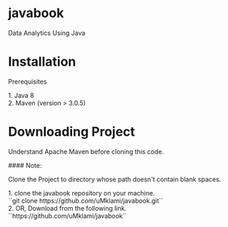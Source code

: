 # javabook
Data Analytics Using Java


# Installation
<p>Prerequisites</p>
1. Java 8<br>
2. Maven (version > 3.0.5)<br>


# Downloading Project
<p>Understand Apache Maven before cloning this code.</p>
#### Note:
<p>Clone the Project to directory whose path doesn't contain blank spaces.</p>
1. clone the javabook repository on your machine.<br/>
     ``git clone https://github.com/uMklami/javabook.git``<br/>
2. OR, Download from the following link. <br/>
   ``https://github.com/uMklami/javabook``
